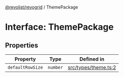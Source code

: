 [@revolist/revogrid](README.md) / ThemePackage

# Interface: ThemePackage

## Properties

| Property | Type | Defined in |
| ------ | ------ | ------ |
| `defaultRowSize` | `number` | [src/types/theme.ts:2](https://github.com/revolist/revogrid/blob/1ac09c9216d3d9dcf169b93db55034b60bfdcc8e/src/types/theme.ts#L2) |
